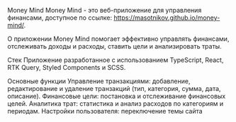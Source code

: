
Money Mind
Money Mind - это веб-приложение для управления финансами, доступное по ссылке: https://masotnikov.github.io/money-mind/.

О приложении
Money Mind помогает эффективно управлять финансами, отслеживать доходы и расходы, ставить цели и анализировать траты.

Стек
Приложение разработанное с использованием TypeScript, React, RTK Query, Styled Components и SCSS.

Основные функции
Управление транзакциями: добавление, редактирование и удаление транзакций (тип, категория, сумма, дата, описание).
Финансовые цели: постановка и отслеживание финансовых целей.
Аналитика трат: статистика и анализ расходов по категориям и периодам.
Настройки пользователя: переключение темы сайта
